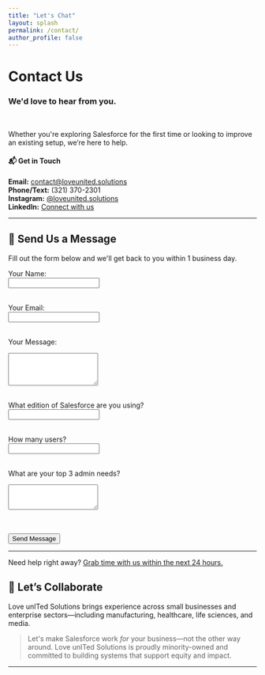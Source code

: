 ```yaml
---
title: "Let's Chat"
layout: splash
permalink: /contact/
author_profile: false
---
```



<h1 class="centered"> Contact Us</h1>

<h3 class="centered"> We'd love to hear from you.</h3>
  <br>
<p class="centered">Whether you're exploring Salesforce for the first time or looking to improve an existing setup, we’re here to help.</p>

<h4 class="centered"> 📬 Get in Touch</h4>

<p class="centered"> <strong>Email:</strong> <a href="mailto:contact@loveunited.solutions">contact@loveunited.solutions</a><br>
<strong>Phone/Text:</strong> (321) 370-2301<br>
<strong>Instagram:</strong> <a href="https://instagram.com/loveunited.solutions">@loveunited.solutions</a><br> 
<strong>LinkedIn:</strong> <a href="https://linkedin.com/company/loveunitedsolutions">Connect with us</a><br>
</p>

---

## 💬 Send Us a Message

Fill out the form below and we'll get back to you within 1 business day.

<!-- Begin Embedded Contact Form -->
<form id="custom-form" action="https://script.google.com/macros/s/AKfycbx3P58SxkfdcEQmer7Siy-AeRuVtbXFmqpUUgJMyBjhsr9F4c9nVjAZVKtxAy4silWK/exec" method="POST">
  <label for="name">Your Name:</label><br>
  <input type="text" name="name" id="name" required><br><br>

  <label for="email">Your Email:</label><br>
  <input type="email" name="email" id="email" required><br><br>

  <label for="message">Your Message:</label><br>
  <textarea name="message" id="message" rows="4" required></textarea><br><br>

  <label for="edition">What edition of Salesforce are you using?</label><br>
  <input type="text" name="edition" id="edition"><br><br>

  <label for="users">How many users?</label><br>
  <input type="number" name="users" id="users"><br><br>

  <label for="needs">What are your top 3 admin needs?</label><br>
  <textarea name="needs" id="needs" rows="3"></textarea><br><br>

  <!-- reCAPTCHA -->
  <div class="g-recaptcha" data-sitekey="6LfP5ncrAAAAAKteCgCl1uFl8CPxX6-jhdIVORVE"></div><br>

  <button type="submit">Send Message</button>
  <p id="response-message"></p>
</form>

<script src="https://www.google.com/recaptcha/api.js" async defer></script>

<script>
  const form = document.getElementById('custom-form');
  const responseMessage = document.getElementById('response-message');

  form.addEventListener('submit', async (e) => {
    e.preventDefault();

    // Validate reCAPTCHA
    const token = grecaptcha.getResponse();
    if (!token) {
      responseMessage.textContent = "Please complete the reCAPTCHA.";
      return;
    }

    const formData = new FormData(form);
    formData.append("g-recaptcha-response", token);

    try {
      const res = await fetch(form.action, {
        method: 'POST',
        body: formData
      });
      if (res.ok) {
        responseMessage.textContent = "Thanks! We'll be in touch soon.";
        form.reset();
        grecaptcha.reset();
      } else {
        responseMessage.textContent = "Oops! Something went wrong.";
      }
    } catch {
      responseMessage.textContent = "Network error. Please try again.";
    }
  });
</script>
<!-- End Embedded Contact Form -->

---

Need help right away? [Grab time with us within the next 24 hours.](https://balo.expert/profile/devo-pm)

## 🤝 Let’s Collaborate

Love unITed Solutions brings experience across small businesses and enterprise sectors—including manufacturing, healthcare, life sciences, and media.  

> Let's make Salesforce work *for* your business—not the other way around.
> Love unITed Solutions is proudly minority-owned and committed to building systems that support equity and impact.

---
